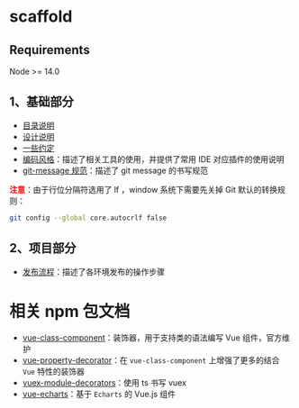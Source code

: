 # scaffold

## Requirements
Node >= 14.0

## 1、基础部分

- [目录说明](/docs/basics/目录说明.md)
- [设计说明](/docs/basics/设计说明.md)
- [一些约定](/docs/basics/一些约定.md)
- [编码风格](/docs/basics/编码风格.md)：描述了相关工具的使用，并提供了常用 IDE 对应插件的使用说明
- [git-message 规范](/docs/basics/git-message规范.md)：描述了 git message 的书写规范


<font color="red">**注意**</font>：由于行位分隔符选用了 lf ，window 系统下需要先关掉 Git 默认的转换规则：

```bash
git config --global core.autocrlf false
```

## 2、项目部分

- [发布流程](/docs/basics/发布流程.md)：描述了各环境发布的操作步骤

# 相关 npm 包文档

- [vue-class-component](https://class-component.vuejs.org/)：装饰器，用于支持类的语法编写 Vue 组件，官方维护
- [vue-property-decorator](https://github.com/kaorun343/vue-property-decorator)：在 `vue-class-component` 上增强了更多的结合 `Vue` 特性的装饰器
- [vuex-module-decorators](https://championswimmer.in/vuex-module-decorators/pages/installation.html)：使用 ts 书写 vuex
- [vue-echarts](https://github.com/ecomfe/vue-echarts/blob/master/README.zh_CN.md)：基于 `Echarts` 的 Vue.js 组件
